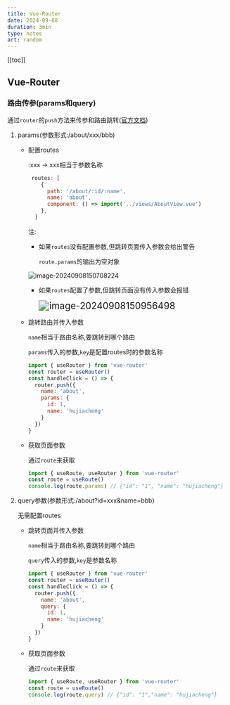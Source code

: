 ```yaml
---
title: Vue-Router
date: 2024-09-08
duration: 3min
type: notes
art: random
---
```


[[toc]]

## Vue-Router

### 路由传参(params和query)

通过`router`的`push`方法来传参和路由跳转([官方文档](https://router.vuejs.org/zh/guide/essentials/navigation.html))

1. params(参数形式:/about/xxx/bbb)

   - 配置routes

     :xxx -> xxx相当于参数名称    

     ```js
      routes: [
         {
           path: '/about/:id/:name',
           name: 'about',
           component: () => import('../views/AboutView.vue')
         },
       ]
     ```

     注:

     - 如果`routes`没有配置参数,但跳转页面传入参数会给出警告

       `route.params`的输出为空对象

     ![image-20240908150708224](https://bing-wu-doc-1318477772.cos.ap-nanjing.myqcloud.com/typora/image-20240908150708224.png?imageSlim)

     - 如果`routes`配置了参数,但跳转页面没有传入参数会报错

       <img src="https://bing-wu-doc-1318477772.cos.ap-nanjing.myqcloud.com/typora/image-20240908150956498.png?imageSlim" alt="image-20240908150956498" style="zoom:150%;" />

   - 跳转路由并传入参数

     `name`相当于路由名称,要跳转到哪个路由

     `params`传入的参数,`key`是配置routes时的参数名称

     ```js
     import { useRouter } from 'vue-router'
     const router = useRouter()
     const handleClick = () => {
       router.push({
         name: 'about',
         params: {
           id: 1,
           name: 'hujiacheng'
         }
       })
     }
     ```

   - 获取页面参数

     通过`route`来获取

     ```js
     import { useRoute, useRouter } from 'vue-router'
     const route = useRoute()
     console.log(route.params) // {"id": "1", "name": "hujiacheng"}
     ```

     

2. query参数(参数形式:/about?id=xxx&name=bbb)

   无需配置routes

   - 跳转页面并传入参数

     `name`相当于路由名称,要跳转到哪个路由

     `query`传入的参数,`key`是参数名称

     ```js
     import { useRouter } from 'vue-router'
     const router = useRouter()
     const handleClick = () => {
       router.push({
         name: 'about',
         query: {
           id: 1,
           name: 'hujiacheng'
         }
       })
     }
     ```

    - 获取页面参数
   
      通过`route`来获取
   
      ```js
      import { useRoute, useRouter } from 'vue-router'
      const route = useRoute()
      console.log(route.query) // {"id": "1","name": "hujiacheng"}
      ```
   
      